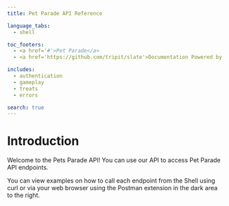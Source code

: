 ```yaml
---
title: Pet Parade API Reference

language_tabs:
  - shell

toc_footers:
  - <a href='#'>Pet Parade</a>
  - <a href='https://github.com/tripit/slate'>Documentation Powered by Slate</a>

includes:
  - authentication
  - gameplay
  - treats
  - errors

search: true
---
```


# Introduction

Welcome to the Pets Parade API! You can use our API to access Pet Parade API endpoints.

You can view examples on how to call each endpoint from the Shell using curl or via your web browser using the Postman extension in the dark area to the right.


